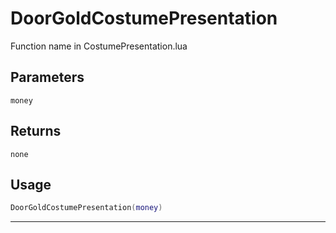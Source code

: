 # DoorGoldCostumePresentation
Function name in CostumePresentation.lua
## Parameters
`money`
## Returns
`none`
## Usage
```lua
DoorGoldCostumePresentation(money)
```
---

